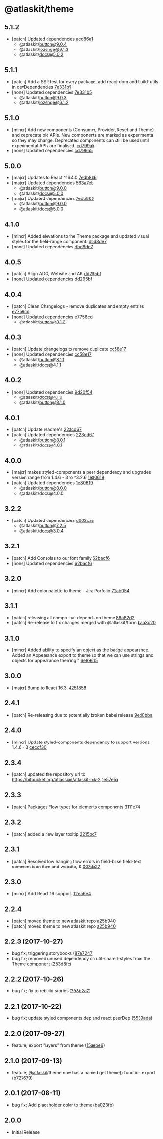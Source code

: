 # @atlaskit/theme

## 5.1.2
- [patch] Updated dependencies [acd86a1](https://bitbucket.org/atlassian/atlaskit-mk-2/commits/acd86a1)
  - @atlaskit/button@9.0.4
  - @atlaskit/lozenge@6.1.3
  - @atlaskit/docs@5.0.2

## 5.1.1
- [patch] Add a SSR test for every package, add react-dom and build-utils in devDependencies [7e331b5](https://bitbucket.org/atlassian/atlaskit-mk-2/commits/7e331b5)
- [none] Updated dependencies [7e331b5](https://bitbucket.org/atlassian/atlaskit-mk-2/commits/7e331b5)
  - @atlaskit/button@9.0.3
  - @atlaskit/lozenge@6.1.2

## 5.1.0
- [minor] Add new components (Consumer, Provider, Reset and Theme) and deprecate old APIs. New components are marked as experimenta so they may change. Deprecated components can still be used until experimental APIs are finalised. [cd799a5](https://bitbucket.org/atlassian/atlaskit-mk-2/commits/cd799a5)
- [none] Updated dependencies [cd799a5](https://bitbucket.org/atlassian/atlaskit-mk-2/commits/cd799a5)

## 5.0.0

- [major] Updates to React ^16.4.0 [7edb866](https://bitbucket.org/atlassian/atlaskit-mk-2/commits/7edb866)
- [major] Updated dependencies [563a7eb](https://bitbucket.org/atlassian/atlaskit-mk-2/commits/563a7eb)
  - @atlaskit/button@9.0.0
  - @atlaskit/docs@5.0.0
- [major] Updated dependencies [7edb866](https://bitbucket.org/atlassian/atlaskit-mk-2/commits/7edb866)
  - @atlaskit/button@9.0.0
  - @atlaskit/docs@5.0.0

## 4.1.0
- [minor] Added elevations to the Theme package and updated visual styles for the field-range component. [dbd8de7](https://bitbucket.org/atlassian/atlaskit-mk-2/commits/dbd8de7)
- [none] Updated dependencies [dbd8de7](https://bitbucket.org/atlassian/atlaskit-mk-2/commits/dbd8de7)

## 4.0.5
- [patch] Align ADG, Website and AK [dd295bf](https://bitbucket.org/atlassian/atlaskit-mk-2/commits/dd295bf)
- [none] Updated dependencies [dd295bf](https://bitbucket.org/atlassian/atlaskit-mk-2/commits/dd295bf)

## 4.0.4
- [patch] Clean Changelogs - remove duplicates and empty entries [e7756cd](https://bitbucket.org/atlassian/atlaskit-mk-2/commits/e7756cd)
- [none] Updated dependencies [e7756cd](https://bitbucket.org/atlassian/atlaskit-mk-2/commits/e7756cd)
  - @atlaskit/button@8.1.2

## 4.0.3
- [patch] Update changelogs to remove duplicate [cc58e17](https://bitbucket.org/atlassian/atlaskit-mk-2/commits/cc58e17)
- [none] Updated dependencies [cc58e17](https://bitbucket.org/atlassian/atlaskit-mk-2/commits/cc58e17)
  - @atlaskit/button@8.1.1
  - @atlaskit/docs@4.1.1

## 4.0.2
- [none] Updated dependencies [9d20f54](https://bitbucket.org/atlassian/atlaskit-mk-2/commits/9d20f54)
  - @atlaskit/docs@4.1.0
  - @atlaskit/button@8.1.0

## 4.0.1
- [patch] Update readme's [223cd67](https://bitbucket.org/atlassian/atlaskit-mk-2/commits/223cd67)
- [patch] Updated dependencies [223cd67](https://bitbucket.org/atlassian/atlaskit-mk-2/commits/223cd67)
  - @atlaskit/button@8.0.1
  - @atlaskit/docs@4.0.1

## 4.0.0
- [major] makes styled-components a peer dependency and upgrades version range from 1.4.6 - 3 to ^3.2.6 [1e80619](https://bitbucket.org/atlassian/atlaskit-mk-2/commits/1e80619)
- [patch] Updated dependencies [1e80619](https://bitbucket.org/atlassian/atlaskit-mk-2/commits/1e80619)
  - @atlaskit/button@8.0.0
  - @atlaskit/docs@4.0.0

## 3.2.2
- [patch] Updated dependencies [d662caa](https://bitbucket.org/atlassian/atlaskit-mk-2/commits/d662caa)
  - @atlaskit/button@7.2.5
  - @atlaskit/docs@3.0.4

## 3.2.1
- [patch] Add Consolas to our font family [62bacf6](https://bitbucket.org/atlassian/atlaskit-mk-2/commits/62bacf6)
- [none] Updated dependencies [62bacf6](https://bitbucket.org/atlassian/atlaskit-mk-2/commits/62bacf6)

## 3.2.0
- [minor] Add color palette to theme - Jira Porfolio [72ab054](https://bitbucket.org/atlassian/atlaskit-mk-2/commits/72ab054)

## 3.1.1
- [patch] releasing all compo that depends on theme [86a82d2](https://bitbucket.org/atlassian/atlaskit-mk-2/commits/86a82d2)
- [patch] Re-release to fix changes merged with @atlaskit/form [baa3c20](https://bitbucket.org/atlassian/atlaskit-mk-2/commits/baa3c20)

## 3.1.0
- [minor] Added ability to specify an object as the badge appearance. Added an Appearance export to theme so that we can use strings and objects for appearance theming." [6e89615](https://bitbucket.org/atlassian/atlaskit-mk-2/commits/6e89615)

## 3.0.0
- [major] Bump to React 16.3. [4251858](https://bitbucket.org/atlassian/atlaskit-mk-2/commits/4251858)

## 2.4.1
- [patch] Re-releasing due to potentially broken babel release [9ed0bba](https://bitbucket.org/atlassian/atlaskit-mk-2/commits/9ed0bba)

## 2.4.0
- [minor] Update styled-components dependency to support versions 1.4.6 - 3 [ceccf30](https://bitbucket.org/atlassian/atlaskit-mk-2/commits/ceccf30)

## 2.3.4
- [patch] updated the repository url to https://bitbucket.org/atlassian/atlaskit-mk-2 [1e57e5a](https://bitbucket.org/atlassian/atlaskit-mk-2/commits/1e57e5a)

## 2.3.3
- [patch] Packages Flow types for elements components [3111e74](https://bitbucket.org/atlassian/atlaskit-mk-2/commits/3111e74)

## 2.3.2
- [patch] added a new layer tooltip [2215bc7](https://bitbucket.org/atlassian/atlaskit-mk-2/commits/2215bc7)

## 2.3.1
- [patch] Resolved low hanging flow errors in field-base field-text comment icon item and website, $ [007de27](https://bitbucket.org/atlassian/atlaskit-mk-2/commits/007de27)

## 2.3.0
- [minor] Add React 16 support. [12ea6e4](https://bitbucket.org/atlassian/atlaskit-mk-2/commits/12ea6e4)

## 2.2.4
- [patch] moved theme to new atlaskit repo [a25b940](https://bitbucket.org/atlassian/atlaskit-mk-2/commits/a25b940)
- [patch] moved theme to new atlaskit repo [a25b940](https://bitbucket.org/atlassian/atlaskit-mk-2/commits/a25b940)

## 2.2.3 (2017-10-27)
* bug fix; triggering storybooks ([87e7247](https://bitbucket.org/atlassian/atlaskit/commits/87e7247))
* bug fix; removed unused dependency on util-shared-styles from the Theme component ([253d8fc](https://bitbucket.org/atlassian/atlaskit/commits/253d8fc))

## 2.2.2 (2017-10-26)
* bug fix; fix to rebuild stories ([793b2a7](https://bitbucket.org/atlassian/atlaskit/commits/793b2a7))

## 2.2.1 (2017-10-22)
* bug fix; update styled components dep and react peerDep ([5539ada](https://bitbucket.org/atlassian/atlaskit/commits/5539ada))

## 2.2.0 (2017-09-27)
* feature; export "layers" from theme ([15aebe6](https://bitbucket.org/atlassian/atlaskit/commits/15aebe6))

## 2.1.0 (2017-09-13)
* feature; [@atlaskit](https://github.com/atlaskit)/theme now has a named getTheme() function export ([b727679](https://bitbucket.org/atlassian/atlaskit/commits/b727679))

## 2.0.1 (2017-08-11)
* bug fix; Add placeholder color to theme ([ba023fb](https://bitbucket.org/atlassian/atlaskit/commits/ba023fb))

## 2.0.0
* Initial Release
